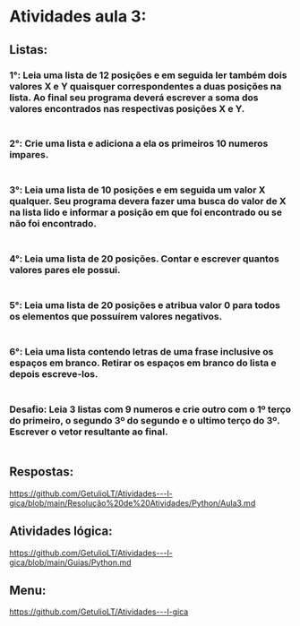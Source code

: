 # Atividades aula 3:

## Listas:
<h3>
1°: Leia uma lista de 12 posições e em seguida ler também dois valores X e Y quaisquer correspondentes a duas posições na lista. Ao final seu programa deverá escrever a soma dos valores encontrados nas respectivas posições X e Y.<br><br>
<h3>
2°: Crie uma lista e adiciona a ela os primeiros 10 numeros impares.<br><br>
<h3>
3°: Leia uma lista de 10 posições e em seguida um valor X qualquer. Seu programa devera fazer uma busca do valor de X na lista lido e informar a posição em que foi encontrado ou se não foi encontrado.<br><br>
<h3>
4°: Leia uma lista de 20 posições. Contar e escrever quantos valores pares ele possui.<br><br>
<h3>
5°: Leia uma lista de 20 posições e atribua valor 0 para todos os elementos que possuírem valores negativos.<br><br>
<h3>
6°: Leia uma lista contendo letras de uma frase inclusive os espaços em branco. Retirar os espaços em branco do lista e depois escreve-los.<br><br>
<h3>
Desafio: Leia 3 listas com 9 numeros e crie outro com o 1º terço do primeiro, o segundo 3º do segundo e o ultimo terço do 3º. Escrever o vetor resultante ao final.<br><br>


## Respostas: <br>
https://github.com/GetulioLT/Atividades---l-gica/blob/main/Resolução%20de%20Atividades/Python/Aula3.md
## Atividades lógica: <br>
https://github.com/GetulioLT/Atividades---l-gica/blob/main/Guias/Python.md
## Menu:
https://github.com/GetulioLT/Atividades---l-gica